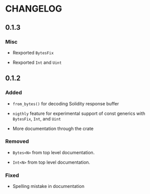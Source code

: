 # CHANGELOG

## 0.1.3

### Misc

  * Rexported `BytesFix`

  * Rexported `Int` and `Uint`

## 0.1.2

### Added

  * `from_bytes()` for decoding Solidity response buffer

  * `nigthly` feature for experimental support of const generics with `BytesFix`, `Int`, and `Uint`

  * More documentation through the crate

### Removed

  * `Bytes<N>` from top level documentation.

  * `Int<N>` from top level documentation.

### Fixed

  * Spelling mistake in documentation
